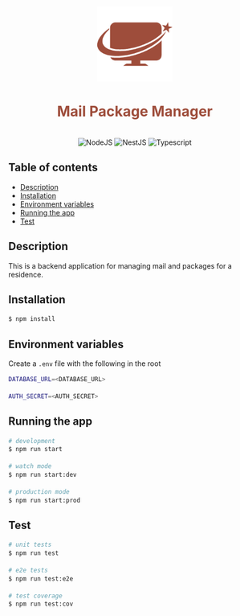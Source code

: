 <br />
<div align="center">
  <img src="./assets/logo.png" alt="mail package manager logo" height="150" />
  <h1 style="color:#9E4D3B;">
    Mail Package Manager
  </h1>
</div>
<p align="center">
  <br />
  <img alt="NodeJS" src="https://img.shields.io/badge/Nodejs%4020.5.1-green">
  <img alt="NestJS" src="https://img.shields.io/badge/Nestjs%4010.0.0-red">
  <img alt="Typescript" src="https://img.shields.io/badge/Typescript%40latest-blue">
  <br />
</p>

## Table of contents

- [Description](#description)
- [Installation](#installation)
- [Environment variables](#environment-variables)
- [Running the app](#running-the-app)
- [Test](#test)

## Description

This is a backend application for managing mail and packages for a residence.

## Installation

```bash
$ npm install
```

## Environment variables

Create a `.env` file with the following in the root

```bash
DATABASE_URL=<DATABASE_URL>

AUTH_SECRET=<AUTH_SECRET>
```

## Running the app

```bash
# development
$ npm run start

# watch mode
$ npm run start:dev

# production mode
$ npm run start:prod
```

## Test

```bash
# unit tests
$ npm run test

# e2e tests
$ npm run test:e2e

# test coverage
$ npm run test:cov
```
